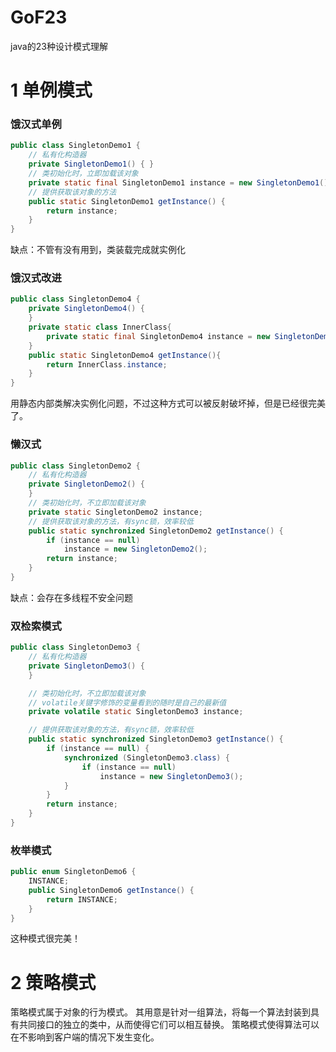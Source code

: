 # GoF23

java的23种设计模式理解<br>

# 1 单例模式

### 饿汉式单例
```java
public class SingletonDemo1 {
    // 私有化构造器
    private SingletonDemo1() { }
    // 类初始化时，立即加载该对象
    private static final SingletonDemo1 instance = new SingletonDemo1();
    // 提供获取该对象的方法
    public static SingletonDemo1 getInstance() {
        return instance;
    }
}
```
缺点：不管有没有用到，类装载完成就实例化

### 饿汉式改进
```java
public class SingletonDemo4 {
    private SingletonDemo4() {
    }
    private static class InnerClass{
        private static final SingletonDemo4 instance = new SingletonDemo4();
    }
    public static SingletonDemo4 getInstance(){
        return InnerClass.instance;
    }
}
```
用静态内部类解决实例化问题，不过这种方式可以被反射破坏掉，但是已经很完美了。

### 懒汉式
```java
public class SingletonDemo2 {
    // 私有化构造器
    private SingletonDemo2() {
    }
    // 类初始化时，不立即加载该对象
    private static SingletonDemo2 instance;
    // 提供获取该对象的方法，有sync锁，效率较低
    public static synchronized SingletonDemo2 getInstance() {
        if (instance == null)
            instance = new SingletonDemo2();
        return instance;
    }
}
```
缺点：会存在多线程不安全问题

### 双检索模式
```java
public class SingletonDemo3 {
    // 私有化构造器
    private SingletonDemo3() {
    }

    // 类初始化时，不立即加载该对象
    // volatile关键字修饰的变量看到的随时是自己的最新值
    private volatile static SingletonDemo3 instance;

    // 提供获取该对象的方法，有sync锁，效率较低
    public static synchronized SingletonDemo3 getInstance() {
        if (instance == null) {
            synchronized (SingletonDemo3.class) {
                if (instance == null)
                    instance = new SingletonDemo3();
            }
        }
        return instance;
    }
}
```

### 枚举模式
```java
public enum SingletonDemo6 {
    INSTANCE;
    public SingletonDemo6 getInstance() {
        return INSTANCE;
    }
}
```
这种模式很完美！

# 2 策略模式
策略模式属于对象的行为模式。
其用意是针对一组算法，将每一个算法封装到具有共同接口的独立的类中，从而使得它们可以相互替换。
策略模式使得算法可以在不影响到客户端的情况下发生变化。

